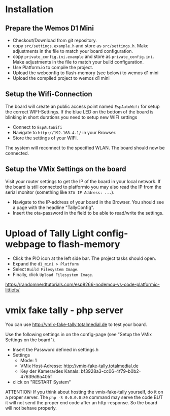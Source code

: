 # Installation

## Prepare the Wemos D1 Mini
* Checkout/Download from git repository.
* copy `src/settings.example.h` and store as `src/settings.h`. Make adjustments in the file to match your board configuration.
* copy `private_config.ini.example` and store as `private_config.ini`. Make adjustments in the file to match your build configuration.
* Use Platform.io to compile the project.
* Upload the webconfig to flash-memory (see below) to wemos d1 mini
* Upload the compiled project to wemos d1 mini

## Setup the Wifi-Connection
The board will create an public access point named `EspAutoWifi` for setup the correct WIFI-Settings. If the blue LED on the bottom of the board is blinking in short durations you need to setup new WIFI settings

* Connect to `EspAutoWifi`
* Navigate to `http://192.168.4.1/` in your Browser.
* Store the settings of your WIFI.

The system will reconnect to the specified WLAN. The board should now be connected. 

## Setup the VMix Settings on the board
Visit your router settings to get the IP of the board in your local network. If the board is still connected to platformio you may also read the IP from the serial monitor (something like `STA IP Address: ...`).
* Navigate to the IP-address of your board in the Browser. You should see a page with the headline "TallyConfig".
* Insert the ota-password in the field to be able to read/write the settings.


# Upload of Tally Light config-webpage to flash-memory

- Click the PIO icon at the left side bar. The project tasks should open.
- Expand the `d1_mini > Platform`
- Select `Build Filesystem Image`.
- Finally, click `Upload Filesystem Image`.

https://randomnerdtutorials.com/esp8266-nodemcu-vs-code-platformio-littlefs/


# vmix fake tally - php server
You can use http://vmix-fake-tally.totalmedial.de to test your board.

Use the following settings in on the config-page (see "Setup the VMix Settings on the board").
* Insert the Password defined in settings.h
* Settings
    * Mode: 1
    * VMix Host-Adresse: http://vmix-fake-tally.totalmedial.de
    * Key der Kamera/des Kanals: bf3928a3-cc06-4f79-b0b2-47639d9a405f
* click on "RESTART System"

ATTENTION: If you think about hosting the vmix-fake-tally yourself, do it on a proper server. The `php -S 0.0.0.0:80` command may serve the code BUT it will not send the proper end code after an http-response. So the board will not behave properly.